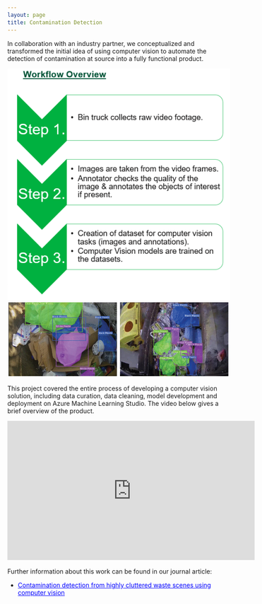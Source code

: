 ```yaml
---
layout: page
title: Contamination Detection
---
```


In collaboration with an industry partner, we conceptualized and transformed the initial idea of using computer vision to automate the detection of contamination at source into a fully functional product.


<div style="text-align: center;">
  <img src="../../assets/img/workflow.png" alt="Workflow Overview" />
</div>

<div style="text-align: center;">
  <img src="../../assets/img/contamination.png" alt="Contamination Example" />
</div>

This project covered the entire process of developing a computer vision solution, including data curation, data cleaning, model development and deployment on Azure Machine Learning Studio. The video below gives a brief overview of the product.

<center>
<iframe width="560" height="315" src="https://www.youtube.com/embed/fDmKpEWI3f4?si=xllhO9MG_JO1Pusc" title="YouTube video player" frameborder="0" allow="accelerometer; autoplay; clipboard-write; encrypted-media; gyroscope; picture-in-picture; web-share" referrerpolicy="strict-origin-when-cross-origin" allowfullscreen></iframe>
</center>

Further information about this work can be found in our journal article:   
- <a href="https://ieeexplore.ieee.org/abstract/document/10669564" style="color:blue; text-decoration: underline;">Contamination detection from highly cluttered waste scenes using computer vision</a> 


